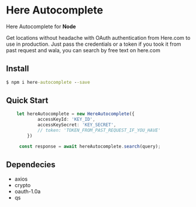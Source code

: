 # Here Autocomplete

Here Autocomplete for **Node**

Get locations without headache with OAuth authentication from Here.com to use in production. Just pass the credentials or a token if you took it from past request and wala, you can search by free text on here.com

## Install

```cmd
$ npm i here-autocomplete --save
```

## Quick Start

```ts
    let hereAutocomplete = new HereAutocomplete({
            accessKeyId: 'KEY_ID',
            accessKeySecret: 'KEY_SECRET',
            // token: 'TOKEN_FROM_PAST_REQUEST_IF_YOU_HAVE'
        })

     const response = await hereAutocomplete.search(query);
```

## Dependecies
-   axios
-   crypto
-   oauth-1.0a
-   qs

